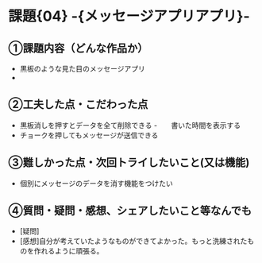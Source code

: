 # 課題{04} -{メッセージアプリアプリ}- 

## ①課題内容（どんな作品か）
- 黒板のような見た目のメッセージアプリ
- 

## ②工夫した点・こだわった点
- 黒板消しを押すとデータを全て削除できる
-　　書いた時間を表示する
- チョークを押してもメッセージが送信できる

## ③難しかった点・次回トライしたいこと(又は機能)
- 個別にメッセージのデータを消す機能をつけたい

## ④質問・疑問・感想、シェアしたいこと等なんでも
- [疑問]
- [感想]自分が考えていたようなものができてよかった。もっと洗練されたものを作れるように頑張る。
